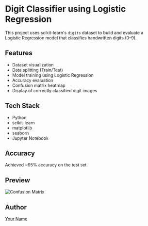 # Digit Classifier using Logistic Regression

This project uses scikit-learn's `digits` dataset to build and evaluate a Logistic Regression model that classifies handwritten digits (0–9).

## Features
- Dataset visualization
- Data splitting (Train/Test)
- Model training using Logistic Regression
- Accuracy evaluation
- Confusion matrix heatmap
- Display of correctly classified digit images

## Tech Stack
- Python
- scikit-learn
- matplotlib
- seaborn
- Jupyter Notebook

## Accuracy
Achieved ~95% accuracy on the test set.

## Preview
![Confusion Matrix](images/confusion_matrix.png)  <!-- Optional if you add images -->

## Author
[Your Name](https://github.com/bhargavi1973)
